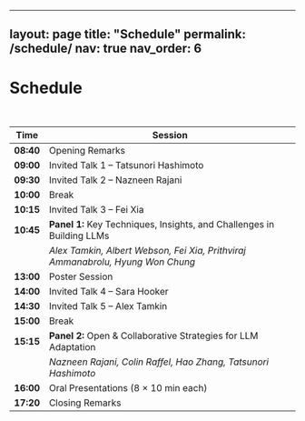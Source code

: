 <!-- schedule.md -->
---
layout: page
title: "Schedule"
permalink: /schedule/
nav: true
nav_order: 6
---
# Schedule  
<br>

| Time       | Session                                                                 |
|------------|-------------------------------------------------------------------------|
| **08:40**  | Opening Remarks                                                         |
| **09:00**  | Invited Talk 1 – Tatsunori Hashimoto                                     |
| **09:30**  | Invited Talk 2 – Nazneen Rajani                                         |
| **10:00**  | Break                                                                   |
| **10:15**  | Invited Talk 3 – Fei Xia                                                |
| **10:45**  | **Panel 1:** Key Techniques, Insights, and Challenges in Building LLMs  |
|            | *Alex Tamkin, Albert Webson, Fei Xia, Prithviraj Ammanabrolu, Hyung Won Chung* |
| **13:00**  | Poster Session                                                         |
| **14:00**  | Invited Talk 4 – Sara Hooker                                            |
| **14:30**  | Invited Talk 5 – Alex Tamkin                                            |
| **15:00**  | Break                                                                   |
| **15:15**  | **Panel 2:** Open & Collaborative Strategies for LLM Adaptation         |
|            | *Nazneen Rajani, Colin Raffel, Hao Zhang, Tatsunori Hashimoto*          |
| **16:00**  | Oral Presentations (8 × 10 min each)                                     |
| **17:20**  | Closing Remarks                                                          | :contentReference[oaicite:5]{index=5}
